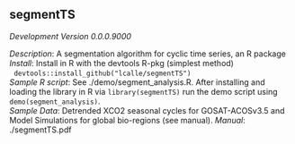 ## segmentTS
*Development Version 0.0.0.9000*

*Description*: A segmentation algorithm for cyclic time series, an R package <br />
*Install*: Install in R with the devtools R-pkg (simplest method) <br />
&nbsp; `devtools::install_github("lcalle/segmentTS")` <br />
*Sample R script*: See ./demo/segment_analysis.R. After installing and loading the
library in R via `library(segmentTS)` run the demo script using `demo(segment_analysis)`. <br />
*Sample Data*: Detrended XCO2 seasonal cycles for GOSAT-ACOSv3.5 and Model Simulations for global bio-regions (see manual).
*Manual*: ./segmentTS.pdf <br />

